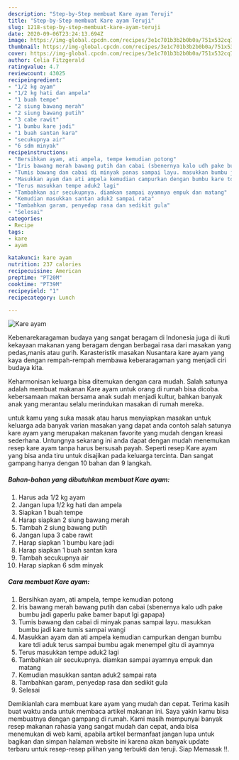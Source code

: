 ```yaml
---
description: "Step-by-Step membuat Kare ayam Teruji"
title: "Step-by-Step membuat Kare ayam Teruji"
slug: 1218-step-by-step-membuat-kare-ayam-teruji
date: 2020-09-06T23:24:13.694Z
image: https://img-global.cpcdn.com/recipes/3e1c701b3b2b0b0a/751x532cq70/kare-ayam-foto-resep-utama.jpg
thumbnail: https://img-global.cpcdn.com/recipes/3e1c701b3b2b0b0a/751x532cq70/kare-ayam-foto-resep-utama.jpg
cover: https://img-global.cpcdn.com/recipes/3e1c701b3b2b0b0a/751x532cq70/kare-ayam-foto-resep-utama.jpg
author: Celia Fitzgerald
ratingvalue: 4.7
reviewcount: 43025
recipeingredient:
- "1/2 kg ayam"
- "1/2 kg hati dan ampela"
- "1 buah tempe"
- "2 siung bawang merah"
- "2 siung bawang putih"
- "3 cabe rawit"
- "1 bumbu kare jadi"
- "1 buah santan kara"
- "secukupnya air"
- "6 sdm minyak"
recipeinstructions:
- "Bersihkan ayam, ati ampela, tempe kemudian potong"
- "Iris bawang merah bawang putih dan cabai (sbenernya kalo udh pake bumbu jadi gaperlu pake bamer baput lgi gapapa)"
- "Tumis bawang dan cabai di minyak panas sampai layu. masukkan bumbu jadi kare tumis sampai wangi"
- "Masukkan ayam dan ati ampela kemudian campurkan dengan bumbu kare tdi aduk terus sampai bumbu agak menempel gitu di ayamnya"
- "Terus masukkan tempe aduk2 lagi"
- "Tambahkan air secukupnya. diamkan sampai ayamnya empuk dan matang"
- "Kemudian masukkan santan aduk2 sampai rata"
- "Tambahkan garam, penyedap rasa dan sedikit gula"
- "Selesai"
categories:
- Recipe
tags:
- kare
- ayam

katakunci: kare ayam 
nutrition: 237 calories
recipecuisine: American
preptime: "PT20M"
cooktime: "PT39M"
recipeyield: "1"
recipecategory: Lunch

---
```



![Kare ayam](https://img-global.cpcdn.com/recipes/3e1c701b3b2b0b0a/751x532cq70/kare-ayam-foto-resep-utama.jpg)

Kebenarekaragaman budaya yang sangat beragam di Indonesia juga di ikuti kekayaan makanan yang beragam dengan berbagai rasa dari masakan yang pedas,manis atau gurih. Karasteristik masakan Nusantara kare ayam yang kaya dengan rempah-rempah membawa keberaragaman yang menjadi ciri budaya kita.


Keharmonisan keluarga bisa ditemukan dengan cara mudah. Salah satunya adalah membuat makanan Kare ayam untuk orang di rumah bisa dicoba. kebersamaan makan bersama anak sudah menjadi kultur, bahkan banyak anak yang merantau selalu merindukan masakan di rumah mereka.



untuk kamu yang suka masak atau harus menyiapkan masakan untuk keluarga ada banyak varian masakan yang dapat anda contoh salah satunya kare ayam yang merupakan makanan favorite yang mudah dengan kreasi sederhana. Untungnya sekarang ini anda dapat dengan mudah menemukan resep kare ayam tanpa harus bersusah payah.
Seperti resep Kare ayam yang bisa anda tiru untuk disajikan pada keluarga tercinta. Dan sangat gampang hanya dengan 10 bahan dan 9 langkah.


<!--inarticleads1-->

##### Bahan-bahan yang dibutuhkan membuat Kare ayam:

1. Harus ada 1/2 kg ayam
1. Jangan lupa 1/2 kg hati dan ampela
1. Siapkan 1 buah tempe
1. Harap siapkan 2 siung bawang merah
1. Tambah 2 siung bawang putih
1. Jangan lupa 3 cabe rawit
1. Harap siapkan 1 bumbu kare jadi
1. Harap siapkan 1 buah santan kara
1. Tambah secukupnya air
1. Harap siapkan 6 sdm minyak




<!--inarticleads2-->

##### Cara membuat  Kare ayam:

1. Bersihkan ayam, ati ampela, tempe kemudian potong
1. Iris bawang merah bawang putih dan cabai (sbenernya kalo udh pake bumbu jadi gaperlu pake bamer baput lgi gapapa)
1. Tumis bawang dan cabai di minyak panas sampai layu. masukkan bumbu jadi kare tumis sampai wangi
1. Masukkan ayam dan ati ampela kemudian campurkan dengan bumbu kare tdi aduk terus sampai bumbu agak menempel gitu di ayamnya
1. Terus masukkan tempe aduk2 lagi
1. Tambahkan air secukupnya. diamkan sampai ayamnya empuk dan matang
1. Kemudian masukkan santan aduk2 sampai rata
1. Tambahkan garam, penyedap rasa dan sedikit gula
1. Selesai




Demikianlah cara membuat kare ayam yang mudah dan cepat. Terima kasih buat waktu anda untuk membaca artikel makanan ini. Saya yakin kamu bisa membuatnya dengan gampang di rumah. Kami masih mempunyai banyak resep makanan rahasia yang sangat mudah dan cepat, anda bisa menemukan di web kami, apabila artikel bermanfaat jangan lupa untuk bagikan dan simpan halaman website ini karena akan banyak update terbaru untuk resep-resep pilihan yang terbukti dan teruji. Siap Memasak !!. 
